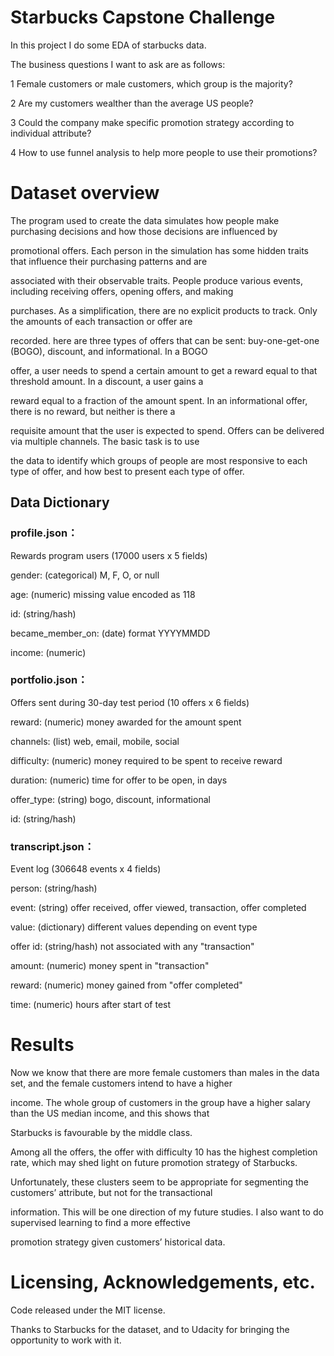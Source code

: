 # Starbucks Capstone Challenge
In this project I do some EDA of starbucks data.

The business questions I want to ask are as follows:

1 Female customers or male customers, which group is the majority? 

2 Are my customers wealther than the average US people?

3 Could the company make specific promotion strategy according to individual attribute? 

4 How to use funnel analysis to help more people to use their promotions? 

# Dataset overview

The program used to create the data simulates how people make purchasing decisions and how those decisions are influenced by

promotional offers. Each person in the simulation has some hidden traits that influence their purchasing patterns and are 

associated with their observable traits. People produce various events, including receiving offers, opening offers, and making 

purchases. As a simplification, there are no explicit products to track. Only the amounts of each transaction or offer are 

recorded. here are three types of offers that can be sent: buy-one-get-one (BOGO), discount, and informational. In a BOGO 

offer, a user needs to spend a certain amount to get a reward equal to that threshold amount. In a discount, a user gains a 

reward equal to a fraction of the amount spent. In an informational offer, there is no reward, but neither is there a 

requisite amount that the user is expected to spend. Offers can be delivered via multiple channels. The basic task is to use 

the data to identify which groups of people are most responsive to each type of offer, and how best to present each type of offer.

## Data Dictionary
### profile.json：

Rewards program users (17000 users x 5 fields)

gender: (categorical) M, F, O, or null

age: (numeric) missing value encoded as 118

id: (string/hash)

became_member_on: (date) format YYYYMMDD

income: (numeric)

### portfolio.json：

Offers sent during 30-day test period (10 offers x 6 fields)

reward: (numeric) money awarded for the amount spent

channels: (list) web, email, mobile, social

difficulty: (numeric) money required to be spent to receive reward

duration: (numeric) time for offer to be open, in days

offer_type: (string) bogo, discount, informational

id: (string/hash)

### transcript.json：

Event log (306648 events x 4 fields)

person: (string/hash)

event: (string) offer received, offer viewed, transaction, offer completed

value: (dictionary) different values depending on event type

offer id: (string/hash) not associated with any "transaction"

amount: (numeric) money spent in "transaction"

reward: (numeric) money gained from "offer completed"

time: (numeric) hours after start of test

# Results

Now we know that there are more female customers than males in the data set, and the female customers intend to have a higher

income. The whole group of customers in the group have a higher salary than the US median income, and this shows that 

Starbucks is favourable by the middle class.

Among all the offers, the offer with difficulty 10 has the highest completion rate, which may shed light on future promotion strategy of Starbucks.

Unfortunately, these clusters seem to be appropriate for segmenting the customers’ attribute, but not for the transactional 

information. This will be one direction of my future studies. I also want to do supervised learning to find a more effective

promotion strategy given customers’ historical data.

# Licensing, Acknowledgements, etc.
Code released under the MIT license.

Thanks to Starbucks for the dataset, and to Udacity for bringing the opportunity to work with it.

